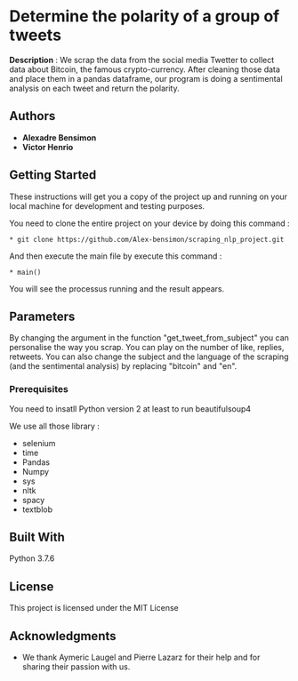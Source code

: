 # Determine the polarity of a group of tweets

**Description** : We scrap the data from the social media Twetter to collect data about Bitcoin, the famous crypto-currency. 
After cleaning those data and place them in a pandas dataframe, our program is doing a sentimental analysis on each tweet and return the polarity.

## Authors

* **Alexadre Bensimon** 
* **Victor Henrio** 

## Getting Started

These instructions will get you a copy of the project up and running on your local machine for development and testing purposes. 

You need to clone the entire project on your device by doing this command :
```
* git clone https://github.com/Alex-bensimon/scraping_nlp_project.git
```
And then execute the main file by execute this command :
```
* main()
```
You will see the processus running and the result appears.

## Parameters

By changing the argument in the function "get_tweet_from_subject" you can personalise the way you scrap. 
You can play on the number of like, replies, retweets. 
You can also change the subject and the language of the scraping (and the sentimental analysis) by replacing "bitcoin" and "en".


### Prerequisites

You need to insatll Python version 2 at least to run beautifulsoup4 

We use all those library :

* selenium
* time
* Pandas
* Numpy
* sys
* nltk
* spacy
* textblob

## Built With

Python 3.7.6


## License

This project is licensed under the MIT License 

## Acknowledgments

* We thank Aymeric Laugel and Pierre Lazarz for their help and for sharing their passion with us.
